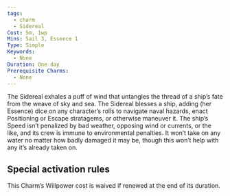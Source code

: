 ```yaml
---
tags:
  - charm
  - Sidereal
Cost: 5m, 1wp
Mins: Sail 3, Essence 1
Type: Simple
Keywords:
  - None
Duration: One day
Prerequisite Charms:
  - None
---
```

The Sidereal exhales a puff of wind that untangles the thread of a ship’s fate from the weave of sky and sea. The Sidereal blesses a ship, adding (her Essence) dice on any character’s rolls to navigate naval hazards, enact Positioning or Escape stratagems, or otherwise maneuver it. The ship’s Speed isn’t penalized by bad weather, opposing wind or currents, or the like, and its crew is immune to environmental penalties. It won’t take on any water no matter how badly damaged it may be, though this won’t help with any it’s already taken on. 

## Special activation rules

This Charm’s Willpower cost is waived if renewed at the end of its duration.